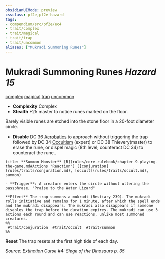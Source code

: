 ```yaml
---
obsidianUIMode: preview
cssclass: pf2e,pf2e-hazard
tags:
- compendium/src/pf2e/ec4
- trait/complex
- trait/magical
- trait/trap
- trait/uncommon
aliases: ["Mukradi Summoning Runes"]
---
```

# Mukradi Summoning Runes *Hazard 15*  
[complex](complex.md "Complex Hazard Trait")  [magical](magical.md "Magical Item Trait")  [trap](trap.md "Trap Hazard Trait")  [uncommon](uncommon.md "Uncommon Rarity Trait")  

- **Complexity** Complex
- **Stealth** +25 master to notice runes marked on the floor.  

Barely visible runes are etched into the stone floor in a 20-foot diameter circle.

- **Disable** DC 36 [Acrobatics](skills.md#Acrobatics) to approach without triggering the trap followed by DC 34 [Occultism](skills.md#Occultism) (expert) or DC 38 Thievery(master) to erase the rune, or dispel magic (8th level; counteract DC 34) to counteract the rune..  

```ad-embed-ability
title: **Summon Monster** [R](rules/core-rulebook/chapter-9-playing-the-game.md#Actions "Reaction") ([conjuration](rules/traits/conjuration.md), [occult](rules/traits/occult.md), summon)

- **Trigger**: A creature enters the circle without uttering the passphrase, "Praise to the Water Lizard"

**Effect** The trap summons a mukradi (Bestiary 239). The mukradi rolls initiative and remains for 1 minute, after which the spell ends and the mukradi disappears. The mukradi also disappears if someone disables the trap before the duration expires. The mukradi can use 3 actions each round and can use reactions, unlike most summoned creatures.  
%%
 #trait/conjuration  #trait/occult  #trait/summon 
%%
```

**Reset** The trap resets at the first high tide of each day.  

*Source: Extinction Curse #4: Siege of the Dinosaurs p. 35*
